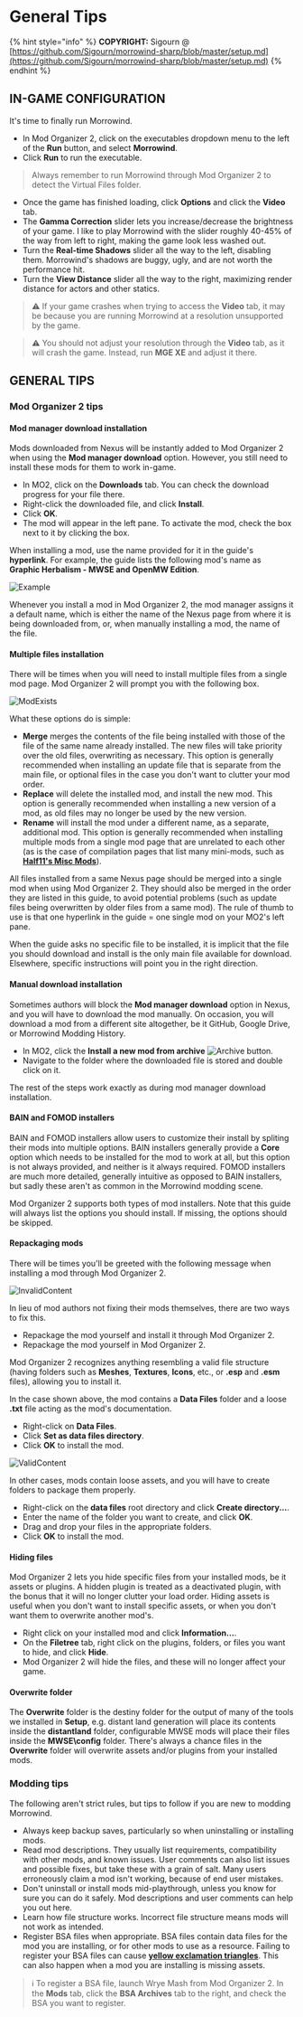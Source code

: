 # General Tips

{% hint style="info" %}
**COPYRIGHT:** Sigourn @ [https://github.com/Sigourn/morrowind-sharp/blob/master/setup.md](https://github.com/Sigourn/morrowind-sharp/blob/master/setup.md)
{% endhint %}

## IN-GAME CONFIGURATION

It's time to finally run Morrowind.

* In Mod Organizer 2, click on the executables dropdown menu to the left of the **Run** button, and select **Morrowind**.
* Click **Run** to run the executable.

> Always remember to run Morrowind through Mod Organizer 2 to detect the Virtual Files folder.

* Once the game has finished loading, click **Options** and click the **Video** tab.
* The **Gamma Correction** slider lets you increase/decrease the brightness of your game. I like to play Morrowind with the slider roughly 40-45% of the way from left to right, making the game look less washed out.
* Turn the **Real-time Shadows** slider all the way to the left, disabling them. Morrowind's shadows are buggy, ugly, and are not worth the performance hit.
* Turn the **View Distance** slider all the way to the right, maximizing render distance for actors and other statics.

> ⚠️ If your game crashes when trying to access the **Video** tab, it may be because you are running Morrowind at a resolution unsupported by the game.

> ⚠️ You should not adjust your resolution through the **Video** tab, as it will crash the game. Instead, run **MGE XE** and adjust it there.

## GENERAL TIPS

### Mod Organizer 2 tips

#### Mod manager download installation

Mods downloaded from Nexus will be instantly added to Mod Organizer 2 when using the **Mod manager download** option. However, you still need to install these mods for them to work in-game.

* In MO2, click on the **Downloads** tab. You can check the download progress for your file there.
* Right-click the downloaded file, and click **Install**.
* Click **OK**.
* The mod will appear in the left pane. To activate the mod, check the box next to it by clicking the box.

When installing a mod, use the name provided for it in the guide's **hyperlink**. For example, the guide lists the following mod's name as **Graphic Herbalism - MWSE and OpenMW Edition**.

![Example](https://raw.githubusercontent.com/Sigourn/morrowind-sharp/master/modexample.png)

Whenever you install a mod in Mod Organizer 2, the mod manager assigns it a default name, which is either the name of the Nexus page from where it is being downloaded from, or, when manually installing a mod, the name of the file.

#### Multiple files installation

There will be times when you will need to install multiple files from a single mod page. Mod Organizer 2 will prompt you with the following box.

![ModExists](https://raw.githubusercontent.com/Sigourn/morrowind-sharp/master/MO2\_ModExists.png)

What these options do is simple:

* **Merge** merges the contents of the file being installed with those of the file of the same name already installed. The new files will take priority over the old files, overwriting as necessary. This option is generally recommended when installing an update file that is separate from the main file, or optional files in the case you don't want to clutter your mod order.
* **Replace** will delete the installed mod, and install the new mod. This option is generally recommended when installing a new version of a mod, as old files may no longer be used by the new version.
* **Rename** will install the mod under a different name, as a separate, additional mod. This option is generally recommended when installing multiple mods from a single mod page that are unrelated to each other (as is the case of compilation pages that list many mini-mods, such as [**Half11's Misc Mods**](https://www.nexusmods.com/morrowind/mods/47068)).

All files installed from a same Nexus page should be merged into a single mod when using Mod Organizer 2. They should also be merged in the order they are listed in this guide, to avoid potential problems (such as update files being overwritten by older files from a same mod). The rule of thumb to use is that one hyperlink in the guide = one single mod on your MO2's left pane.

When the guide asks no specific file to be installed, it is implicit that the file you should download and install is the only main file available for download. Elsewhere, specific instructions will point you in the right direction.

#### Manual download installation

Sometimes authors will block the **Mod manager download** option in Nexus, and you will have to download the mod manually. On occasion, you will download a mod from a different site altogether, be it GitHub, Google Drive, or Morrowind Modding History.

* In MO2, click the **Install a new mod from archive** ![Archive](https://raw.githubusercontent.com/Sigourn/morrowind-sharp/master/MO\_Archive.png) button.
* Navigate to the folder where the downloaded file is stored and double click on it.

The rest of the steps work exactly as during mod manager download installation.

#### BAIN and FOMOD installers

BAIN and FOMOD installers allow users to customize their install by spliting their mods into multiple options. BAIN installers generally provide a **Core** option which needs to be installed for the mod to work at all, but this option is not always provided, and neither is it always required. FOMOD installers are much more detailed, generally intuitive as opposed to BAIN installers, but sadly these aren't as common in the Morrowind modding scene.

Mod Organizer 2 supports both types of mod installers. Note that this guide will always list the options you should install. If missing, the options should be skipped.

#### Repackaging mods

There will be times you'll be greeted with the following message when installing a mod through Mod Organizer 2.

![InvalidContent](https://raw.githubusercontent.com/Sigourn/morrowind-sharp/master/MO2\_InvalidContent.png)

In lieu of mod authors not fixing their mods themselves, there are two ways to fix this.

* Repackage the mod yourself and install it through Mod Organizer 2.
* Repackage the mod yourself in Mod Organizer 2.

Mod Organizer 2 recognizes anything resembling a valid file structure (having folders such as **Meshes**, **Textures**, **Icons**, etc., or **.esp** and **.esm** files), allowing you to install it.

In the case shown above, the mod contains a **Data Files** folder and a loose **.txt** file acting as the mod's documentation.

* Right-click on **Data Files**.
* Click **Set as data files directory**.
* Click **OK** to install the mod.

![ValidContent](https://raw.githubusercontent.com/Sigourn/morrowind-sharp/master/MO2\_ValidContent.png)

In other cases, mods contain loose assets, and you will have to create folders to package them properly.

* Right-click on the **data files** root directory and click **Create directory...**.
* Enter the name of the folder you want to create, and click **OK**.
* Drag and drop your files in the appropriate folders.
* Click **OK** to install the mod.

#### Hiding files

Mod Organizer 2 lets you hide specific files from your installed mods, be it assets or plugins. A hidden plugin is treated as a deactivated plugin, with the bonus that it will no longer clutter your load order. Hiding assets is useful when you don't want to install specific assets, or when you don't want them to overwrite another mod's.

* Right click on your installed mod and click **Information...**.
* On the **Filetree** tab, right click on the plugins, folders, or files you want to hide, and click **Hide**.
* Mod Organizer 2 will hide the files, and these will no longer affect your game.

#### Overwrite folder

The **Overwrite** folder is the destiny folder for the output of many of the tools we installed in **Setup**, e.g. distant land generation will place its contents inside the **distantland** folder, configurable MWSE mods will place their files inside the **MWSE\config** folder. There's always a chance files in the **Overwrite** folder will overwrite assets and/or plugins from your installed mods.

### Modding tips

The following aren't strict rules, but tips to follow if you are new to modding Morrowind.

* Always keep backup saves, particularly so when uninstalling or installing mods.
* Read mod descriptions. They usually list requirements, compatibility with other mods, and known issues. User comments can also list issues and possible fixes, but take these with a grain of salt. Many users erroneously claim a mod isn't working, because of end user mistakes.
* Don't uninstall or install mods mid-playthrough, unless you know for sure you can do it safely. Mod descriptions and user comments can help you out here.
* Learn how file structure works. Incorrect file structure means mods will not work as intended.
* Register BSA files when appropriate. BSA files contain data files for the mod you are installing, or for other mods to use as a resource. Failing to register your BSA files can cause [**yellow exclamation triangles**](https://external-preview.redd.it/dl-I4l\_Pzm5autet-87p1hnU1btUavtiu1mtwGzWBko.png?width=960\&crop=smart\&auto=webp\&s=3d180a6476cad80c332c12be08252511a0044c5c). This can also happen when a mod you are installing is missing assets.

> ℹ️ To register a BSA file, launch Wrye Mash from Mod Organizer 2. In the **Mods** tab, click the **BSA Archives** tab to the right, and check the BSA you want to register.
